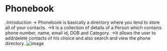 # Phonebook
.Introduction
-> Phonebook is basically a directory where you tend to store all of your contacts.
->It is a collection of details of a Person which contains phone number, name, email id, DOB and Category.
->It allows the user to add/delete contacts of his choice and also search and view the phone directory.
![image](https://user-images.githubusercontent.com/63461776/219129693-58fb9e2e-d6e4-4355-a16f-0275bab68f3d.png)
